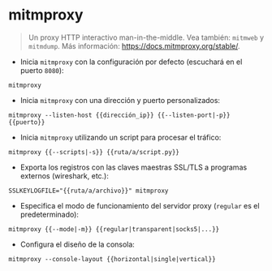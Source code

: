 # mitmproxy

> Un proxy HTTP interactivo man-in-the-middle.
> Vea también: `mitmweb` y `mitmdump`.
> Más información: <https://docs.mitmproxy.org/stable/>.

- Inicia `mitmproxy` con la configuración por defecto (escuchará en el puerto `8080`):

`mitmproxy`

- Inicia `mitmproxy` con una dirección y puerto personalizados:

`mitmproxy --listen-host {{dirección_ip}} {{--listen-port|-p}} {{puerto}}`

- Inicia `mitmproxy` utilizando un script para procesar el tráfico:

`mitmproxy {{--scripts|-s}} {{ruta/a/script.py}}`

- Exporta los registros con las claves maestras SSL/TLS a programas externos (wireshark, etc.):

`SSLKEYLOGFILE="{{ruta/a/archivo}}" mitmproxy`

- Especifica el modo de funcionamiento del servidor proxy (`regular` es el predeterminado):

`mitmproxy {{--mode|-m}} {{regular|transparent|socks5|...}}`

- Configura el diseño de la consola:

`mitmproxy --console-layout {{horizontal|single|vertical}}`
